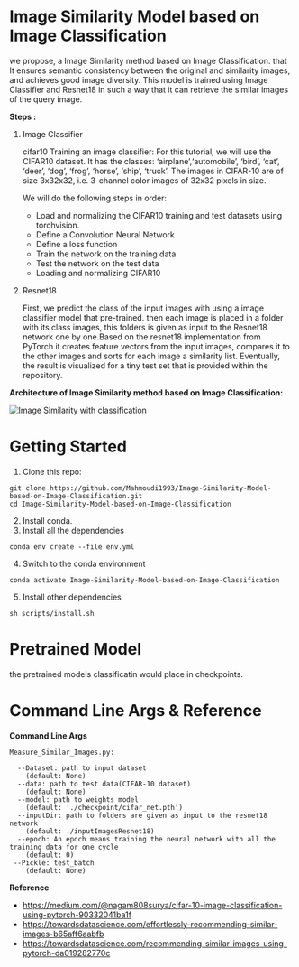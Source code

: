 # Image Similarity Model  based on  Image Classification
we propose, a Image Similarity method based on Image Classification. that It ensures semantic consistency between the original and similarity images, and achieves good image diversity. 
This model is trained using Image Classifier  and Resnet18 in such a way that it can retrieve the similar images of the query image.

**Steps :**
1. Image Classifier

    cifar10 Training an image classifier:
    For this tutorial, we will use the CIFAR10 dataset. It has the classes: ‘airplane’,‘automobile’, ‘bird’, ‘cat’, ‘deer’, ‘dog’, ‘frog’, ‘horse’, ‘ship’, ‘truck’.
    The images in CIFAR-10 are of size 3x32x32, i.e. 3-channel color images of 32x32 pixels  in size.

     We will do the following steps in order:
     *	Load and normalizing the CIFAR10 training and test datasets using torchvision.
     *	Define a Convolution Neural Network   
     *	Define a loss function 
     *	Train the network on the training data
     *	Test the network on the test data
     *	Loading and normalizing CIFAR10

2. Resnet18

   First, we predict the class of the input images with using a image classifier model that pre-trained. then each image is placed in a folder with its class images, this folders is given as input to the Resnet18 
   network one by one.Based on the resnet18 implementation from PyTorch it creates feature vectors from the input images, compares it to the other images and sorts for each image a similarity list. Eventually, the 
   result is visualized for a tiny test set that is provided within the repository.





   

**Architecture of Image Similarity method based on Image Classification:**



 ![Image Similarity with classification](https://github.com/Mahmoudi1993/Image-Similarity-Model-based-on-Image-Classification/assets/74957886/2915836e-ac62-4611-b9d4-73762c857000)

# Getting Started   
1. Clone this repo:
```
git clone https://github.com/Mahmoudi1993/Image-Similarity-Model-based-on-Image-Classification.git
cd Image-Similarity-Model-based-on-Image-Classification
```
2. Install conda.
3. Install all the dependencies
```
conda env create --file env.yml
```
4. Switch to the conda environment
```
conda activate Image-Similarity-Model-based-on-Image-Classification
```
5. Install other dependencies
```
sh scripts/install.sh
```
# Pretrained Model
the pretrained models classificatin would place in checkpoints.

# Command Line Args & Reference
**Command Line Args**
```
Measure_Similar_Images.py:

  --Dataset: path to input dataset
    (default: None)
  --data: path to test data(CIFAR-10 dataset)
    (default: None)
  --model: path to weights model
    (default: './checkpoint/cifar_net.pth')
  --inputDir: path to folders are given as input to the resnet18 network
    (default: ./inputImagesResnet18)
  --epoch: An epoch means training the neural network with all the training data for one cycle
    (default: 0)
 --Pickle: test_batch
    (default: None)

```

**Reference**

  * https://medium.com/@nagam808surya/cifar-10-image-classification-using-pytorch-90332041ba1f
  * https://towardsdatascience.com/effortlessly-recommending-similar-images-b65aff6aabfb
  * https://towardsdatascience.com/recommending-similar-images-using-pytorch-da019282770c

